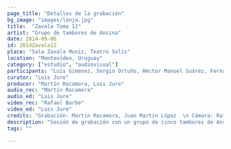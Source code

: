 ```yaml
---
page_title: "Detalles de la grabación"
bg_image: "images/lonja.jpg"
title:  "Zavala Toma 12"  
artist: "Grupo de tambores de Ansina"  
date: 2014-09-06  
id: 2014Zavala12
place: "Sala Zavala Muniz, Teatro Solís"  
location: "Montevideo, Uruguay"  
category: ["estudio", "audiovisual"]  
participants: "Luis Giménez, Sergio Ortuño, Héctor Manuel Suárez, Fernando “Hurón” Silva"  
curator: "Luis Jure"  
producer: "Martín Rocamora, Luis Jure"  
audio_rec: "Martín Rocamora"  
audio_ed: "Luis Jure"  
video_rec: "Rafael Barbé"  
video_ed: "Luis Jure"  
credits: "Grabación: Martín Rocamora, Juan Martín López  \n Cámara: Rafael Barbé  \n Edición de audio y video: Luis Jure"  
description: "Sesión de grabación con un grupo de cinco tambores de Ansina, toma 12"  
tags: ""  

---
```

